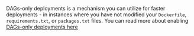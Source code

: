 DAGs-only deployments is a mechanism you can utilize for faster deployments - in instances where you have not modified your `Dockerfile`, `requirements.txt`, or `packages.txt` files.
You can read more about enabling [DAGs-only deployments here](deploy-code.md#deploy-dags-only)
